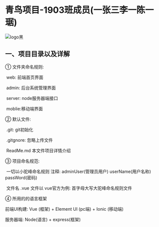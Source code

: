 # 青鸟项目-1903班成员(一张三李一陈一琚)

![logo黑](http://www.aimmeng.com/logo/bird.png)

## 一、项目目录以及详解

① 文件夹命名规则:

​	web: 前端首页界面

​	admin: 后台系统管理界面

​	server: node服务器端接口

​	moblie:移动端界面



② 默认文件:

​	.git: git初始化

​	.gitgnore: 忽略上传文件

​	ReadMe.md 本文件项目详情介绍

③ 项目命名规范:

​	一切以小驼峰命名规则 注释:  adminUser(管理员用户) userName(用户名称) passWord(密码)

​	文件名 .vue 文件以 vue官方为例: 首字母大写大驼峰命名规则文件

④ 所用的的语言框架

前端UI构建: Vue (框架) + Element UI (pc端) + Ionic (移动端) 

服务器端: Node(语言) + express(框架)

